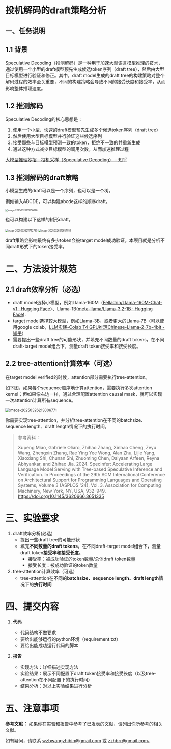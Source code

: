 # 投机解码的draft策略分析

## 一、任务说明

## 1.1 背景

Speculative Decoding（推测解码）是一种用于加速大型语言模型推理的技术，通过使用一个小型的draft模型预先生成候选token序列（draft tree），然后由大型目标模型进行验证和修正。其中，draft model生成的draft tree的构建策略对整个解码过程的效率至关重要，不同的构建策略会导致不同的接受长度和接受率，从而影响整体推理速度。

## 1.2 推测解码

Speculative Decoding的核心思想是：

1. 使用一个小型、快速的draft模型预先生成多个候选token序列（draft tree）
2. 然后使用大型目标模型并行验证这些候选序列
3. 接受那些与目标模型预测一致的token，拒绝不一致的并重新生成
4. 通过这种方式减少目标模型的调用次数，从而加速推理过程

[大模型推理妙招—投机采样（Speculative Decoding） - 知乎](https://zhuanlan.zhihu.com/p/651359908)

## 1.3 推测解码的draft策略

小模型生成的draft可以是一个序列，也可以是一个树。

例如输入ABCDE，可以构建abcde这样的顺序draft。

<img src="../images/NJUProject_Speculative_Decoding_Draft_Strategy/image-20250326211656076.png" alt="image-20250326211656076" style="zoom: 50%;" />

也可以构建以下这样的树形draft。

<img src="../images/NJUProject_Speculative_Decoding_Draft_Strategy/image-20250326211742789.png" alt="image-20250326211742789" style="zoom: 50%;" />

<img src="../images/NJUProject_Speculative_Decoding_Draft_Strategy/image-20250326212657459.png" alt="image-20250326212657459" style="zoom:50%;" />

draft策略会影响最终有多少token会被target model成功验证。本项目就是分析不同draft形式下的token接受率。

# 二、方法设计规范

## 2.1 draft效率分析（必选）

* draft model选择小模型，例如Llama-160M（[Felladrin/Llama-160M-Chat-v1 · Hugging Face](https://huggingface.co/Felladrin/Llama-160M-Chat-v1)）、Llama-1B([meta-llama/Llama-3.2-1B · Hugging Face](https://huggingface.co/meta-llama/Llama-3.2-1B)).
* target model选择较大模型，例如Llama-3B，或者更大的Llama-7B（可以使用google colab，[LLM实践-Colab T4 GPU推理Chinese-Llama-2-7b-4bit - 知乎](https://zhuanlan.zhihu.com/p/685046028)）
* 需要提出一些draft tree的可能形状，并填充不同数量的draft tokens，在不同draft-target model组合下，测量draft token接受率和接受长度。

## 2.2 tree-attention计算效率（可选）

在target model verified的时候，attention部分需要执行tree-attention。

如下图，如果每个sequence顺序地计算attention，需要执行多次attention kernel；但如果像右边一样，通过合理配置attention causal mask，就可以实现一次attention计算所有sequence。

<img src="../images/NJUProject_Speculative_Decoding_Draft_Strategy/image-20250326213006771.png" alt="image-20250326213006771" style="zoom: 80%;" />

你需要实现tree-attention，并分析tree-attention在不同的batchsize、sequence length、draft length情况下的执行时间。

> 参考资料：
>
> Xupeng Miao, Gabriele Oliaro, Zhihao Zhang, Xinhao Cheng, Zeyu Wang, Zhengxin Zhang, Rae Ying Yee Wong, Alan Zhu, Lijie Yang, Xiaoxiang Shi, Chunan Shi, Zhuoming Chen, Daiyaan Arfeen, Reyna Abhyankar, and Zhihao Jia. 2024. SpecInfer: Accelerating Large Language Model Serving with Tree-based Speculative Inference and Verification. In Proceedings of the 29th ACM International Conference on Architectural Support for Programming Languages and Operating Systems, Volume 3 (ASPLOS '24), Vol. 3. Association for Computing Machinery, New York, NY, USA, 932–949. https://doi.org/10.1145/3620666.3651335



# 三、实验要求

1. draft效率分析(必选)
   * 提出一些draft tree的可能形状
   * 填充**不同数量的draft tokens**，在不同draft-target model组合下，测量draft token**接受率和接受长度**。
     * 接受率：被成功验证的token数量/总体draft token数量
     * 接受长度：被成功验证的token数量
2. tree-attention计算效率（可选）
   * tree-attention在不同的**batchsize、sequence length、draft length**情况下的**执行时间**

# 四、提交内容

1. **代码**

   * 代码结构不做要求
   * 要给出能够运行的python环境（requirement.txt）
   * 要给出能成功运行代码的脚本

2. **报告**

   * 实现方法：详细描述实现方法

   - 实验结果：展示不同配置下draft token接受率和接受长度（以及tree-attention在不同配置下的执行时间）
   - 结果分析：对以上实验结果进行分析

# 五、注意事项

**参考文献：** 如果你在实验和报告中参考了已发表的文献，请列出你所参考的相关文献。

如有疑问，请联系 wzbwangzhibin@gmail.com 或 zzhbrr@gmail.com。
